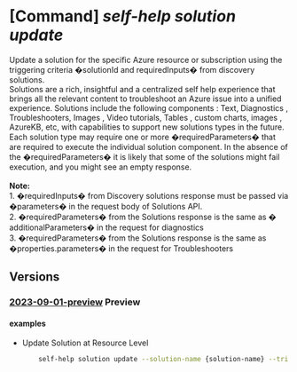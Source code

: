 # [Command] _self-help solution update_

Update a solution for the specific Azure resource or subscription using the triggering criteria �solutionId and requiredInputs� from discovery solutions.<br/> Solutions are a rich, insightful and a centralized self help experience that brings all the relevant content to troubleshoot an Azure issue into a unified experience. Solutions include the following components : Text, Diagnostics , Troubleshooters, Images , Video tutorials, Tables , custom charts, images , AzureKB, etc, with capabilities to support new solutions types in the future. Each solution type may require one or more �requiredParameters� that are required to execute the individual solution component. In the absence of the �requiredParameters� it is likely that some of the solutions might fail execution, and you might see an empty response. <br/><br/> <b>Note:</b>  <br/>1. �requiredInputs� from Discovery solutions response must be passed via �parameters� in the request body of Solutions API. <br/>2. �requiredParameters� from the Solutions response is the same as � additionalParameters� in the request for diagnostics <br/>3. �requiredParameters� from the Solutions response is the same as �properties.parameters� in the request for Troubleshooters

## Versions

### [2023-09-01-preview](/Resources/mgmt-plane/L3tzY29wZX0vcHJvdmlkZXJzL21pY3Jvc29mdC5oZWxwL3NvbHV0aW9ucy97fQ==/2023-09-01-preview.xml) **Preview**

<!-- mgmt-plane /{scope}/providers/microsoft.help/solutions/{} 2023-09-01-preview -->

#### examples

- Update Solution at Resource Level
    ```bash
        self-help solution update --solution-name {solution-name} --trigger-criteria [{key:ReplacementKey,value:{replacement-key}}] --parameters {{SearchText:{search-text}},{SymptomId:{symptom-id}} --scope {scope}
    ```
